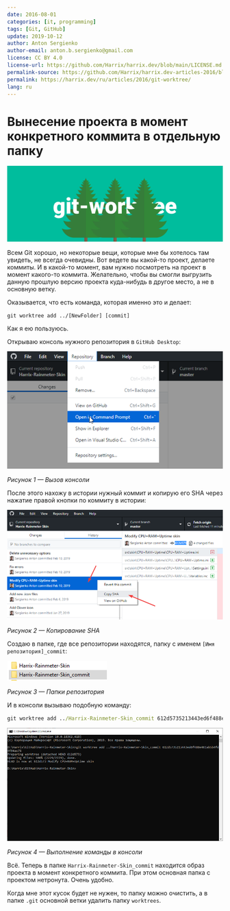 ```yaml
---
date: 2016-08-01
categories: [it, programming]
tags: [Git, GitHub]
update: 2019-10-12
author: Anton Sergienko
author-email: anton.b.sergienko@gmail.com
license: CC BY 4.0
license-url: https://github.com/Harrix/harrix.dev/blob/main/LICENSE.md
permalink-source: https://github.com/Harrix/harrix.dev-articles-2016/blob/main/git-worktree/git-worktree.md
permalink: https://harrix.dev/ru/articles/2016/git-worktree/
lang: ru
---
```


# Вынесение проекта в момент конкретного коммита в отдельную папку

![Featured image](featured-image.svg)

Всем Git хорошо, но некоторые вещи, которые мне бы хотелось там увидеть, не всегда очевидны. Вот ведете вы какой-то проект, делаете коммиты. И в какой-то момент, вам нужно посмотреть на проект в момент какого-то коммита. Желательно, чтобы вы смогли выгрузить данную прошлую версию проекта куда-нибудь в другое место, а не в основную ветку.

Оказывается, что есть команда, которая именно это и делает:

```cmd
git worktree add ../[NewFolder] [commit]
```

Как я ею пользуюсь.

Открываю консоль нужного репозитория в `GitHub Desktop`:

![Вызов консоли](img/command-prompt.png)

_Рисунок 1 — Вызов консоли_

После этого нахожу в истории нужный коммит и копирую его SHA через нажатие правой кнопки по коммиту в истории:

![Копирование SHA](img/sha.png)

_Рисунок 2 — Копирование SHA_

Создаю в папке, где все репозитории находятся, папку с именем `[Имя репозитория]_commit`:

![Папки репозитория](img/folder.png)

_Рисунок 3 — Папки репозитория_

И в консоли вызываю подобную команду:

```cmd
git worktree add ../Harrix-Rainmeter-Skin_commit 612d5735213443ed6f488e461ab5b4fd9f94ac75
```

![Выполнение команды в консоли](img/console.png)

_Рисунок 4 — Выполнение команды в консоли_

Всё. Теперь в папке `Harrix-Rainmeter-Skin_commit` находится образ проекта в момент конкретного коммита. При этом основная папка с проектом нетронута. Очень удобно.

Когда мне этот кусок будет не нужен, то папку можно очистить, а в папке `.git` основной ветки удалить папку `worktrees`.
